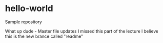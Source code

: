 # hello-world
Sample repository 

What up dude - Master file updates
I missed this part of the lecture
I believe this is the new brance called "readme"
